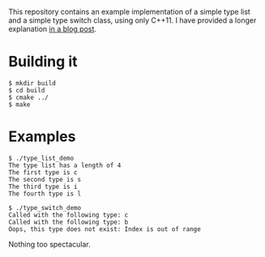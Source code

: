 This repository contains an example implementation of a simple type list
and a simple type switch class, using only C++11. I have provided a
longer explanation [in a blog
post](http://bastian.rieck.ru/blog/posts/2015/type_lists_and_switches).

# Building it

    $ mkdir build
    $ cd build
    $ cmake ../
    $ make

# Examples

    $ ./type_list_demo
    The type list has a length of 4
    The first type is c
    The second type is s
    The third type is i
    The fourth type is l

    $ ./type_switch_demo
    Called with the following type: c
    Called with the following type: b
    Oops, this type does not exist: Index is out of range

Nothing too spectacular.
